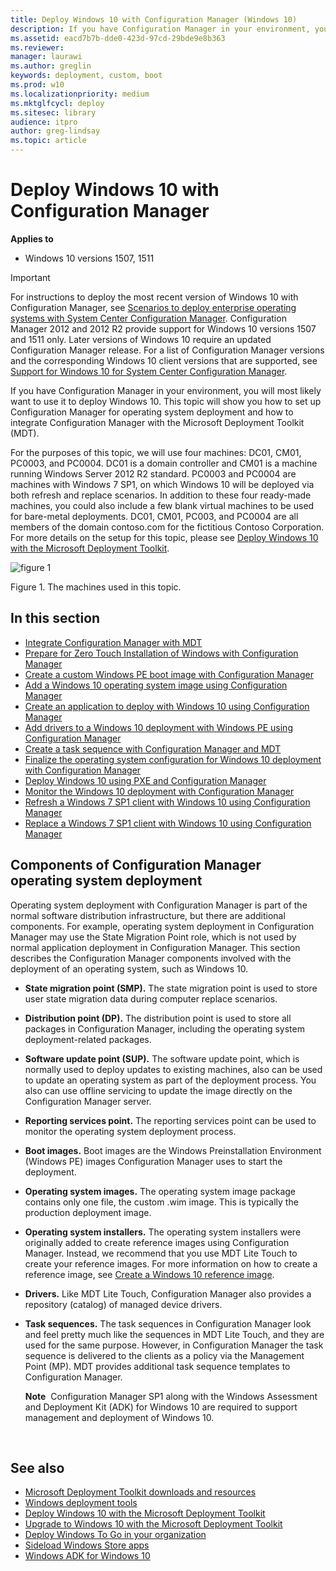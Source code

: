 ```yaml
---
title: Deploy Windows 10 with Configuration Manager (Windows 10)
description: If you have Configuration Manager in your environment, you will most likely want to use it to deploy Windows 10.
ms.assetid: eacd7b7b-dde0-423d-97cd-29bde9e8b363
ms.reviewer: 
manager: laurawi
ms.author: greglin
keywords: deployment, custom, boot
ms.prod: w10
ms.localizationpriority: medium
ms.mktglfcycl: deploy
ms.sitesec: library
audience: itpro
author: greg-lindsay
ms.topic: article
---
```


# Deploy Windows 10 with Configuration Manager


**Applies to**

-   Windows 10 versions 1507, 1511

>[!IMPORTANT]
>For instructions to deploy the most recent version of Windows 10 with Configuration Manager, see [Scenarios to deploy enterprise operating systems with System Center Configuration Manager](https://docs.microsoft.com/sccm/osd/deploy-use/scenarios-to-deploy-enterprise-operating-systems).
>Configuration Manager 2012 and 2012 R2 provide support for Windows 10 versions 1507 and 1511 only. Later versions of Windows 10 require an updated Configuration Manager release. For a list of Configuration Manager versions and the corresponding Windows 10 client versions that are supported, see [Support for Windows 10 for System Center Configuration Manager](https://docs.microsoft.com/sccm/core/plan-design/configs/support-for-windows-10).

If you have Configuration Manager in your environment, you will most likely want to use it to deploy Windows 10. This topic will show you how to set up Configuration Manager for operating system deployment and how to integrate Configuration Manager with the Microsoft Deployment Toolkit (MDT).

For the purposes of this topic, we will use four machines: DC01, CM01, PC0003, and PC0004. DC01 is a domain controller and CM01 is a machine running Windows Server 2012 R2 standard. PC0003 and PC0004 are machines with Windows 7 SP1, on which Windows 10 will be deployed via both refresh and replace scenarios. In addition to these four ready-made machines, you could also include a few blank virtual machines to be used for bare-metal deployments. DC01, CM01, PC003, and PC0004 are all members of the domain contoso.com for the fictitious Contoso Corporation. For more details on the setup for this topic, please see [Deploy Windows 10 with the Microsoft Deployment Toolkit](../deploy-windows-mdt/deploy-windows-10-with-the-microsoft-deployment-toolkit.md).

![figure 1](../images/mdt-06-fig01.png)

Figure 1. The machines used in this topic.

## In this section


-   [Integrate Configuration Manager with MDT](../deploy-windows-mdt/integrate-configuration-manager-with-mdt.md)
-   [Prepare for Zero Touch Installation of Windows with Configuration Manager](prepare-for-zero-touch-installation-of-windows-10-with-configuration-manager.md)
-   [Create a custom Windows PE boot image with Configuration Manager](create-a-custom-windows-pe-boot-image-with-configuration-manager.md)
-   [Add a Windows 10 operating system image using Configuration Manager](add-a-windows-10-operating-system-image-using-configuration-manager.md)
-   [Create an application to deploy with Windows 10 using Configuration Manager](create-an-application-to-deploy-with-windows-10-using-configuration-manager.md)
-   [Add drivers to a Windows 10 deployment with Windows PE using Configuration Manager](add-drivers-to-a-windows-10-deployment-with-windows-pe-using-configuration-manager.md)
-   [Create a task sequence with Configuration Manager and MDT](../deploy-windows-mdt/create-a-task-sequence-with-configuration-manager-and-mdt.md)
-   [Finalize the operating system configuration for Windows 10 deployment with Configuration Manager](finalize-the-os-configuration-for-windows-10-deployment-with-configuration-manager.md)
-   [Deploy Windows 10 using PXE and Configuration Manager](deploy-windows-10-using-pxe-and-configuration-manager.md)
-   [Monitor the Windows 10 deployment with Configuration Manager](monitor-windows-10-deployment-with-configuration-manager.md)
-   [Refresh a Windows 7 SP1 client with Windows 10 using Configuration Manager](refresh-a-windows-7-client-with-windows-10-using-configuration-manager.md)
-   [Replace a Windows 7 SP1 client with Windows 10 using Configuration Manager](replace-a-windows-7-client-with-windows-10-using-configuration-manager.md)

## Components of Configuration Manager operating system deployment


Operating system deployment with Configuration Manager is part of the normal software distribution infrastructure, but there are additional components. For example, operating system deployment in Configuration Manager may use the State Migration Point role, which is not used by normal application deployment in Configuration Manager. This section describes the Configuration Manager components involved with the deployment of an operating system, such as Windows 10.

-   **State migration point (SMP).** The state migration point is used to store user state migration data during computer replace scenarios.
-   **Distribution point (DP).** The distribution point is used to store all packages in Configuration Manager, including the operating system deployment-related packages.
-   **Software update point (SUP).** The software update point, which is normally used to deploy updates to existing machines, also can be used to update an operating system as part of the deployment process. You also can use offline servicing to update the image directly on the Configuration Manager server.
-   **Reporting services point.** The reporting services point can be used to monitor the operating system deployment process.
-   **Boot images.** Boot images are the Windows Preinstallation Environment (Windows PE) images Configuration Manager uses to start the deployment.
-   **Operating system images.** The operating system image package contains only one file, the custom .wim image. This is typically the production deployment image.
-   **Operating system installers.** The operating system installers were originally added to create reference images using Configuration Manager. Instead, we recommend that you use MDT Lite Touch to create your reference images. For more information on how to create a reference image, see [Create a Windows 10 reference image](../deploy-windows-mdt/create-a-windows-10-reference-image.md).
-   **Drivers.** Like MDT Lite Touch, Configuration Manager also provides a repository (catalog) of managed device drivers.
-   **Task sequences.** The task sequences in Configuration Manager look and feel pretty much like the sequences in MDT Lite Touch, and they are used for the same purpose. However, in Configuration Manager the task sequence is delivered to the clients as a policy via the Management Point (MP). MDT provides additional task sequence templates to Configuration Manager.

    **Note**  Configuration Manager SP1 along with the Windows Assessment and Deployment Kit (ADK) for Windows 10 are required to support management and deployment of Windows 10.

     

## See also

-   [Microsoft Deployment Toolkit downloads and resources](https://go.microsoft.com/fwlink/p/?LinkId=618117)<br>
-   [Windows deployment tools](../windows-deployment-scenarios-and-tools.md)<br>
-   [Deploy Windows 10 with the Microsoft Deployment Toolkit](../deploy-windows-mdt/deploy-windows-10-with-the-microsoft-deployment-toolkit.md)<br>
-   [Upgrade to Windows 10 with the Microsoft Deployment Toolkit](../deploy-windows-mdt/upgrade-to-windows-10-with-the-microsoft-deployment-toolkit.md)<br>
-   [Deploy Windows To Go in your organization](../deploy-windows-to-go.md)<br>
-   [Sideload Windows Store apps](https://technet.microsoft.com/library/dn613831.aspx)<br>
-   [Windows ADK for Windows 10](https://go.microsoft.com/fwlink/p/?LinkId=526803)
